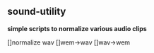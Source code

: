 ## sound-utility
**simple scripts to normalize various audio clips**

[]normalize wav
[]wem->wav
[]wav->wem
